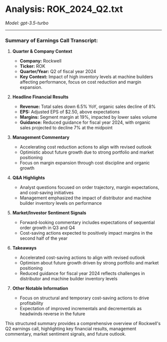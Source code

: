 # Analysis: ROK_2024_Q2.txt

*Model: gpt-3.5-turbo*

---

### Summary of Earnings Call Transcript:

1. **Quarter & Company Context**
   - **Company:** Rockwell
   - **Ticker:** ROK
   - **Quarter/Year:** Q2 of fiscal year 2024
   - **Key Context:** Impact of high inventory levels at machine builders affecting performance, focus on cost reduction and margin expansion.

2. **Headline Financial Results**
   - **Revenue:** Total sales down 6.5% YoY, organic sales decline of 8%
   - **EPS:** Adjusted EPS of $2.50, above expectations
   - **Margins:** Segment margin at 19%, impacted by lower sales volume
   - **Guidance:** Reduced guidance for fiscal year 2024, with organic sales projected to decline 7% at the midpoint

3. **Management Commentary**
   - Accelerating cost reduction actions to align with revised outlook
   - Optimistic about future growth due to strong portfolio and market positioning
   - Focus on margin expansion through cost discipline and organic growth

4. **Q&A Highlights**
   - Analyst questions focused on order trajectory, margin expectations, and cost-saving initiatives
   - Management emphasized the impact of distributor and machine builder inventory levels on performance

5. **Market/Investor Sentiment Signals**
   - Forward-looking commentary includes expectations of sequential order growth in Q3 and Q4
   - Cost-saving actions expected to positively impact margins in the second half of the year

6. **Takeaways**
   - Accelerated cost-saving actions to align with revised outlook
   - Optimism about future growth driven by strong portfolio and market positioning
   - Reduced guidance for fiscal year 2024 reflects challenges in distributor and machine builder inventory levels

7. **Other Notable Information**
   - Focus on structural and temporary cost-saving actions to drive profitability
   - Expectation of improved incrementals and decrementals as headwinds reverse in the future

This structured summary provides a comprehensive overview of Rockwell's Q2 earnings call, highlighting key financial results, management commentary, market sentiment signals, and future outlook.